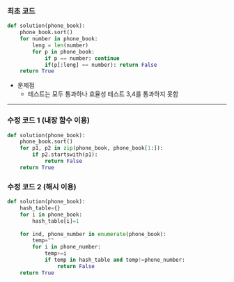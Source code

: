 ### 최초 코드

```python
def solution(phone_book):
    phone_book.sort()
    for number in phone_book:
        leng = len(number)
        for p in phone_book:
            if p == number: continue
            if(p[:leng] == number): return False
    return True
```

- 문제점
    - 테스트는 모두 통과하나 효율성 테스트 3,4를 통과하지 못함

---

### 수정 코드 1 (내장 함수 이용)

```python
def solution(phone_book):
    phone_book.sort()
    for p1, p2 in zip(phone_book, phone_book[1:]):
        if p2.startswith(p1):
            return False
    return True
```

### 수정 코드 2 (해시 이용)

```python
def solution(phone_book):
    hash_table={}
    for i in phone_book:
        hash_table[i]=1
        
    for ind, phone_number in enumerate(phone_book):
        temp=""
        for i in phone_number:
            temp+=i
            if temp in hash_table and temp!=phone_number:
                return False
    return True
```